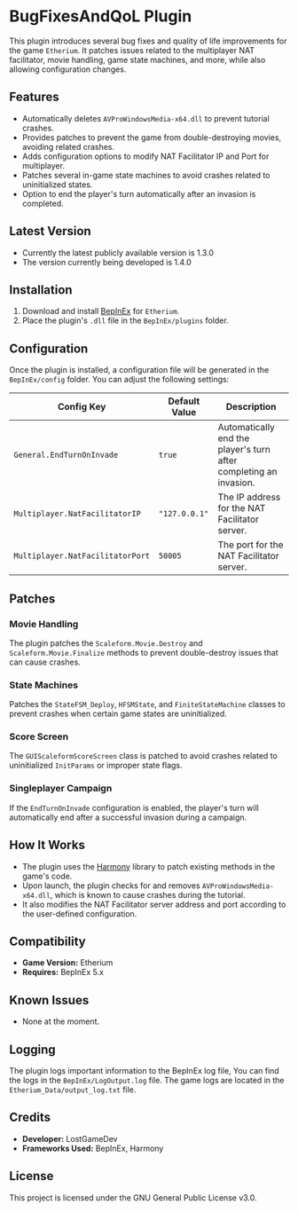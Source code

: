 # BugFixesAndQoL Plugin

This plugin introduces several bug fixes and quality of life improvements for the game `Etherium`. It patches issues related to the multiplayer NAT facilitator, movie handling, game state machines, and more, while also allowing configuration changes.

## Features

- Automatically deletes `AVProWindowsMedia-x64.dll` to prevent tutorial crashes.
- Provides patches to prevent the game from double-destroying movies, avoiding related crashes.
- Adds configuration options to modify NAT Facilitator IP and Port for multiplayer.
- Patches several in-game state machines to avoid crashes related to uninitialized states.
- Option to end the player's turn automatically after an invasion is completed.

## Latest Version
- Currently the latest publicly available version is 1.3.0
- The version currently being developed is 1.4.0

## Installation

1. Download and install [BepInEx](https://www.nexusmods.com/etherium/mods/1) for `Etherium`.
2. Place the plugin's `.dll` file in the `BepInEx/plugins` folder.

## Configuration

Once the plugin is installed, a configuration file will be generated in the `BepInEx/config` folder. You can adjust the following settings:

| Config Key             | Default Value | Description                                                                                  |
|------------------------|---------------|----------------------------------------------------------------------------------------------|
| `General.EndTurnOnInvade`  | `true`        | Automatically end the player's turn after completing an invasion.                             |
| `Multiplayer.NatFacilitatorIP` | `"127.0.0.1"` | The IP address for the NAT Facilitator server.                                                |
| `Multiplayer.NatFacilitatorPort` | `50005`       | The port for the NAT Facilitator server.                                                      |

## Patches

### Movie Handling

The plugin patches the `Scaleform.Movie.Destroy` and `Scaleform.Movie.Finalize` methods to prevent double-destroy issues that can cause crashes. 

### State Machines

Patches the `StateFSM_Deploy`, `HFSMState`, and `FiniteStateMachine` classes to prevent crashes when certain game states are uninitialized. 

### Score Screen

The `GUIScaleformScoreScreen` class is patched to avoid crashes related to uninitialized `InitParams` or improper state flags.

### Singleplayer Campaign

If the `EndTurnOnInvade` configuration is enabled, the player's turn will automatically end after a successful invasion during a campaign.

## How It Works

- The plugin uses the [Harmony](https://harmony.pardeike.net/) library to patch existing methods in the game's code.
- Upon launch, the plugin checks for and removes `AVProWindowsMedia-x64.dll`, which is known to cause crashes during the tutorial.
- It also modifies the NAT Facilitator server address and port according to the user-defined configuration.

## Compatibility

- **Game Version:** Etherium
- **Requires:** BepInEx 5.x

## Known Issues

- None at the moment.

## Logging

The plugin logs important information to the BepInEx log file, You can find the logs in the `BepInEx/LogOutput.log` file.
The game logs are located in the `Etherium_Data/output_log.txt` file.

## Credits

- **Developer:** LostGameDev
- **Frameworks Used:** BepInEx, Harmony

## License

This project is licensed under the GNU General Public License v3.0.
